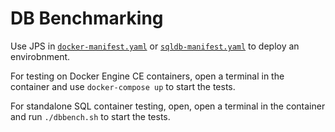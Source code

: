 # DB Benchmarking

Use JPS in [`docker-manifest.yaml`](docker-manifest.yaml) or [`sqldb-manifest.yaml`](sqldb-manifest.yaml) to deploy an envirobnment.

For testing on Docker Engine CE containers, open a terminal in the container and use `docker-compose up` to start the tests.

For standalone SQL container testing, open, open a terminal in the container and run `./dbbench.sh` to start the tests. 

